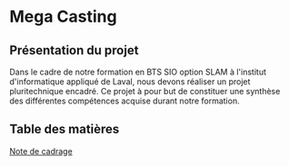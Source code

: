 <!-- TITLE: Mega Casting -->
<!-- SUBTITLE: Présentation du projet -->

# Mega Casting
## Présentation du projet
Dans le cadre de notre formation en BTS SIO option SLAM à l'institut d'informatique appliqué de Laval, nous devons réaliser un projet pluritechnique encadré. Ce projet à pour but de constituer une synthèse des différentes compétences acquise durant notre formation.

## Table des matières

[Note de cadrage](https://megacastingwikijs.herokuapp.com/note-de-cadrage)



